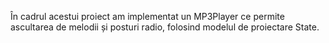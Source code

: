 În cadrul acestui proiect am implementat un MP3Player ce permite ascultarea de melodii și posturi radio, folosind modelul de proiectare State.

